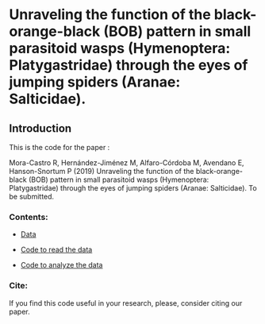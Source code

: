 # Unraveling the function of the black-orange-black (BOB) pattern in small parasitoid wasps (Hymenoptera: Platygastridae) through the eyes of jumping spiders (Aranae: Salticidae).

## Introduction

This is the code for the paper :

Mora-Castro R, Hernández-Jiménez M, Alfaro-Córdoba M, Avendano E, Hanson-Snortum P (2019) Unraveling the function of the black-orange-black (BOB) pattern in small parasitoid wasps (Hymenoptera: Platygastridae) through the eyes of jumping spiders (Aranae: Salticidae). To be submitted.

### Contents:

* [Data](https://github.com/malfaro2/Mora_et_al2/tree/master/data)

* [Code to read the data](https://github.com/malfaro2/Mora_et_al2/blob/master/read_data.R)

* [Code to analyze the data](https://github.com/malfaro2/Mora_et_al/blob/master/report.md)


### Cite:

If you find this code useful in your research, please, consider citing our paper.


